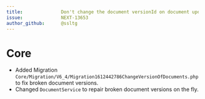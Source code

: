 ```yaml
---
title:              Don't change the document versionId on document update
issue:              NEXT-13653
author_github:      @ssltg
---
```

# Core
* Added Migration `Core/Migration/V6_4/Migration1612442786ChangeVersionOfDocuments.php` to fix broken document versions.
* Changed `DocumentService` to repair broken document versions on the fly.
